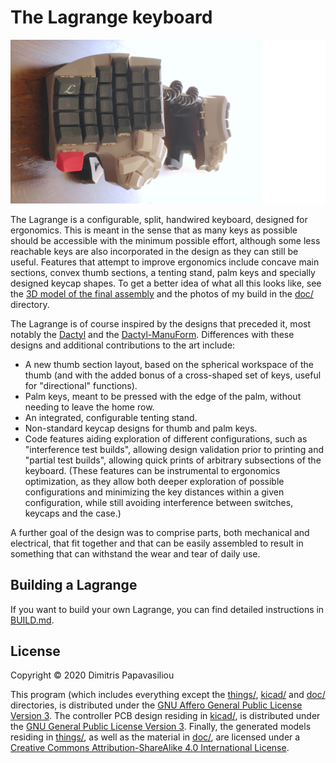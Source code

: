 # The Lagrange keyboard

![The Lagrange keyboard](./doc/lagrange_keyboard.png?raw=true)

The Lagrange is a configurable, split, handwired keyboard, designed
for ergonomics.  This is meant in the sense that as many keys as
possible should be accessible with the minimum possible effort,
although some less reachable keys are also incorporated in the design
as they can still be useful.  Features that attempt to improve
ergonomics include concave main sections, convex thumb sections, a
tenting stand, palm keys and specially designed keycap shapes.  To get
a better idea of what all this looks like, see the [3D model of the
final assembly](./things/right-assembly.stl) and the photos of my
build in the [doc/](./doc/) directory.

The Lagrange is of course inspired by the designs that preceded it,
most notably the [Dactyl](https://github.com/adereth/dactyl-keyboard)
and the [Dactyl-ManuForm](https://github.com/tshort/dactyl-keyboard).
Differences with these designs and additional contributions to the art
include:

* A new thumb section layout, based on the spherical workspace of the
  thumb (and with the added bonus of a cross-shaped set of keys,
  useful for "directional" functions).
* Palm keys, meant to be pressed with the edge of the palm, without
  needing to leave the home row.
* An integrated, configurable tenting stand.
* Non-standard keycap designs for thumb and palm keys.
* Code features aiding exploration of different configurations, such
  as "interference test builds", allowing design validation prior to
  printing and "partial test builds", allowing quick prints of
  arbitrary subsections of the keyboard.  (These features can be
  instrumental to ergonomics optimization, as they allow both deeper
  exploration of possible configurations and minimizing the key
  distances within a given configuration, while still avoiding
  interference between switches, keycaps and the case.)

A further goal of the design was to comprise parts, both mechanical
and electrical, that fit together and that can be easily assembled to
result in something that can withstand the wear and tear of daily use.

## Building a Lagrange

If you want to build your own Lagrange, you can find detailed
instructions in [BUILD.md](./BUILD.md).

## License

Copyright © 2020 Dimitris Papavasiliou

This program (which includes everything except the
[things/](./things/), [kicad/](./kicad/) and [doc/](./doc/)
directories, is distributed under the [GNU Affero General Public
License Version 3](./LICENSE.AGPL).  The controller PCB design
residing in [kicad/](./kicad/), is distributed under the [GNU General
Public License Version 3](./LICENSE.GPL). Finally, the generated
models residing in [things/](./things/), as well as the material in
[doc/](./doc/), are licensed under a [Creative Commons
Attribution-ShareAlike 4.0 International License](./LICENSE.CC).
